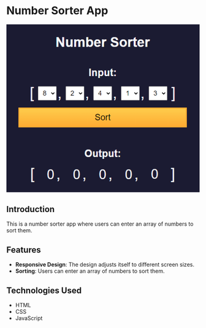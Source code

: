 # Number Sorter App

![NumberSorterApp](https://raw.githubusercontent.com/dogaegeozden/NumberSorterApp/main/screenshots/screenshot1.png)

## Introduction

This is a number sorter app where users can enter an array of numbers to sort them.

## Features

- **Responsive Design**: The design adjusts itself to different screen sizes.
- **Sorting**: Users can enter an array of numbers to sort them.

## Technologies Used

- HTML
- CSS
- JavaScript